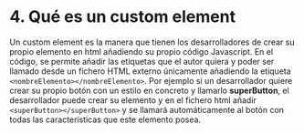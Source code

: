 # 4. Qué es un custom element

Un custom element es la manera que tienen los desarrolladores de crear su propio elemento en html añadiendo su propio código Javascript. En el código, se permite añadir las etiquetas que el autor quiera y poder ser llamado desde un fichero HTML externo únicamente añadiendo la etiqueta `<nombreElemento></nombreElemento>`.
Por ejemplo si un desarrollador quiere crear su propio botón con un estilo en concreto y llamarlo **superButton**, el desarrollador puede crear su elemento y en el fichero html añadir `<superButton></superButton>` y se llamará automáticamente al botón con todas las características que este elemento posea.
